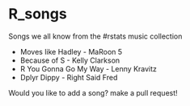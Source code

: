 # R_songs

Songs we all know from the #rstats music collection 


- Moves like Hadley - MaRoon 5
- Because of S - Kelly Clarkson
- R You Gonna Go My Way - Lenny Kravitz
- Dplyr Dippy - Right Said Fred


Would you like to add a song? make a pull request!

